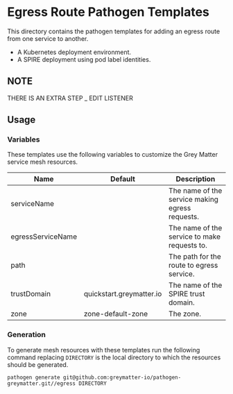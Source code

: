 # Egress Route Pathogen Templates

This directory contains the pathogen templates for adding an egress route from one service to another.

- A Kubernetes deployment environment.
- A SPIRE deployment using pod label identities.

## NOTE

THERE IS AN EXTRA STEP _ EDIT LISTENER

## Usage

### Variables

These templates use the following variables to customize the Grey Matter service mesh resources.

| Name                     | Default       | Description                                              |
| ------------------------ | ------------- | -------------------------------------------------------- |
| serviceName              |               | The name of the service making egress requests.          |
| egressServiceName        |               | The name of the service to make requests to.             |
| path                     |               | The path for the route to egress service.                |
| trustDomain              | quickstart.greymatter.io | The name of the SPIRE trust domain.           |
| zone                     | zone-default-zone  | The zone.                                           |

### Generation

To generate mesh resources with these templates run the following command replacing `DIRECTORY` is the local directory to which the resources should be generated.

    pathogen generate git@github.com:greymatter-io/pathogen-greymatter.git//egress DIRECTORY
